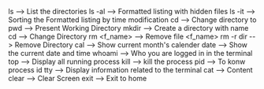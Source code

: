 ls                   -->       List the directories
ls -al               -->       Formatted listing with hidden files
ls -it               -->       Sorting the Formatted listing by time modification
cd <name>            -->       Change directory to <name>
pwd                  -->       Present Working Directory
mkdir <name>         -->       Create a directory with name <name>
cd                   -->       Change Directory
rm <f_name>          -->       Remove file <f_name>
rm -r dir            -->       Remove Directory
cal                  -->       Show current month's calender
date                 -->       Show the current date and time
whoami               -->       Who you are logged in in the terminal
top                  -->       Display all running process
kill                 -->       kill the process
pid                  -->       To konw process id
tty                  -->       Display information related to the terminal
cat                  -->       Content
clear                -->       Clear Screen
exit                 -->       Exit to home
